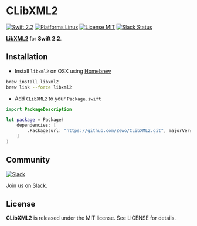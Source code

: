 CLibXML2
============

[![Swift 2.2](https://img.shields.io/badge/Swift-2.2-orange.svg?style=flat)](https://developer.apple.com/swift/)
[![Platforms Linux](https://img.shields.io/badge/Platforms-Linux-lightgray.svg?style=flat)](https://developer.apple.com/swift/)
[![License MIT](https://img.shields.io/badge/License-MIT-blue.svg?style=flat)](https://tldrlegal.com/license/mit-license)
[![Slack Status](https://zewo-slackin.herokuapp.com/badge.svg)](http://slack.zewo.io)

**[LibXML2](http://www.xmlsoft.org/)** for **Swift 2.2**.

## Installation

- Install `libxml2` on OSX using [Homebrew](http://brew.sh)

```sh
brew install libxml2
brew link --force libxml2
```

- Add `CLibXML2` to your `Package.swift`

```swift
import PackageDescription

let package = Package(
	dependencies: [
		.Package(url: "https://github.com/Zewo/CLibXML2.git", majorVersion: 0, minor: 1)
	]
)

```

## Community

[![Slack](http://s13.postimg.org/ybwy92ktf/Slack.png)](http://slack.zewo.io)

Join us on [Slack](http://slack.zewo.io).

License
-------

**CLibXML2** is released under the MIT license. See LICENSE for details.
